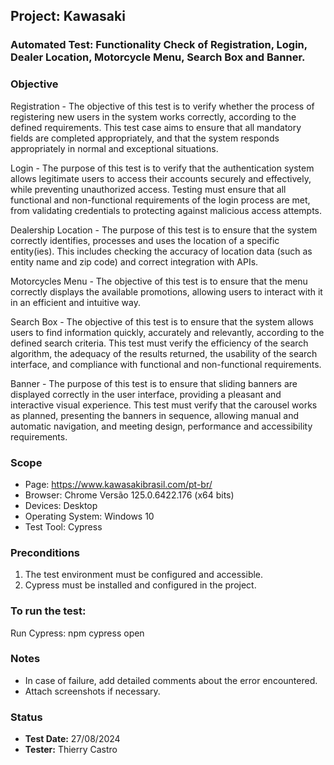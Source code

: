## Project: Kawasaki

### Automated Test: Functionality Check of Registration, Login, Dealer Location, Motorcycle Menu, Search Box and Banner.

### Objective
Registration - The objective of this test is to verify whether the process of registering new users in the system works correctly, according to the defined requirements. This test case aims to ensure that all mandatory fields are completed appropriately, and that the system responds appropriately in normal and exceptional situations.

Login - The purpose of this test is to verify that the authentication system allows legitimate users to access their accounts securely and effectively, while preventing unauthorized access. Testing must ensure that all functional and non-functional requirements of the login process are met, from validating credentials to protecting against malicious access attempts.

Dealership Location - The purpose of this test is to ensure that the system correctly identifies, processes and uses the location of a specific entity(ies). This includes checking the accuracy of location data (such as entity name and zip code) and correct integration with APIs. 

Motorcycles Menu - The objective of this test is to ensure that the menu correctly displays the available promotions, allowing users to interact with it in an efficient and intuitive way.

Search Box - The objective of this test is to ensure that the system allows users to find information quickly, accurately and relevantly, according to the defined search criteria. This test must verify the efficiency of the search algorithm, the adequacy of the results returned, the usability of the search interface, and compliance with functional and non-functional requirements.

Banner - The purpose of this test is to ensure that sliding banners are displayed correctly in the user interface, providing a pleasant and interactive visual experience. This test must verify that the carousel works as planned, presenting the banners in sequence, allowing manual and automatic navigation, and meeting design, performance and accessibility requirements.

### Scope
- Page: https://www.kawasakibrasil.com/pt-br/
- Browser: Chrome Versão 125.0.6422.176 (x64 bits)
- Devices: Desktop
- Operating System: Windows 10
- Test Tool: Cypress

### Preconditions
1. The test environment must be configured and accessible.
2. Cypress must be installed and configured in the project.

### To run the test:
Run Cypress: npm cypress open

### Notes
- In case of failure, add detailed comments about the error encountered.
- Attach screenshots if necessary.

### Status
- **Test Date:** 27/08/2024
- **Tester:** Thierry Castro
